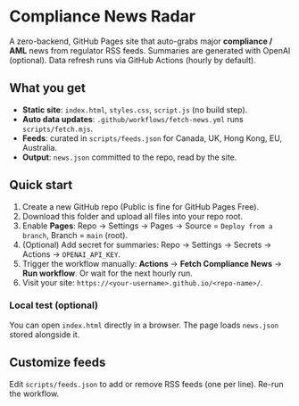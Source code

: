 
# Compliance News Radar

A zero-backend, GitHub Pages site that auto-grabs major **compliance / AML** news from regulator RSS feeds.
Summaries are generated with OpenAI (optional). Data refresh runs via GitHub Actions (hourly by default).

## What you get
- **Static site**: `index.html`, `styles.css`, `script.js` (no build step).
- **Auto data updates**: `.github/workflows/fetch-news.yml` runs `scripts/fetch.mjs`.
- **Feeds**: curated in `scripts/feeds.json` for Canada, UK, Hong Kong, EU, Australia.
- **Output**: `news.json` committed to the repo, read by the site.

## Quick start

1) Create a new GitHub repo (Public is fine for GitHub Pages Free).
2) Download this folder and upload all files into your repo root.
3) Enable **Pages**: Repo → Settings → Pages → Source = `Deploy from a branch`, Branch = `main` (root).
4) (Optional) Add secret for summaries: Repo → Settings → Secrets → Actions → `OPENAI_API_KEY`.
5) Trigger the workflow manually: **Actions** → **Fetch Compliance News** → **Run workflow**. Or wait for the next hourly run.
6) Visit your site: `https://<your-username>.github.io/<repo-name>/`.

### Local test (optional)
You can open `index.html` directly in a browser. The page loads `news.json` stored alongside it.

## Customize feeds
Edit `scripts/feeds.json` to add or remove RSS feeds (one per line). Re-run the workflow.


